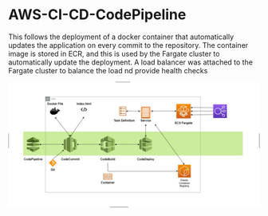 # AWS-CI-CD-CodePipeline
This follows the deployment of a docker container that automatically updates the application on every commit to the repository. The container image is stored in ECR, and this is used by the Fargate cluster to automatically update the deployment. A load balancer was attached to the Fargate cluster to balance the load nd provide health checks

![CI/CD](CI_CD.jpg)
